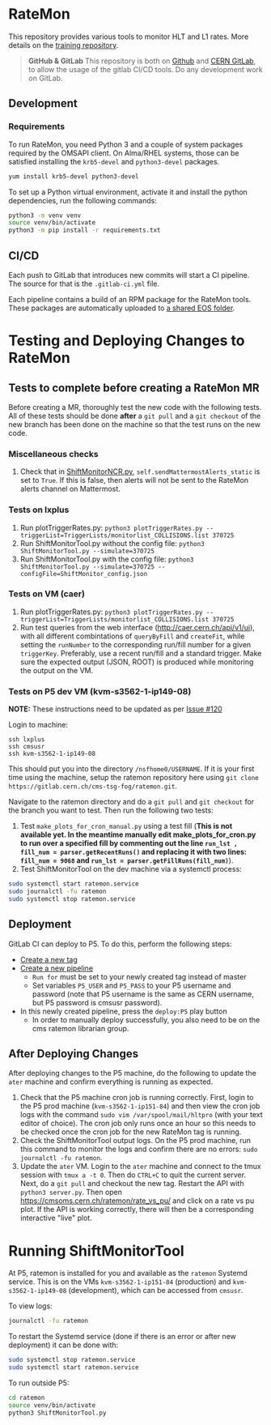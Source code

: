 # RateMon

This repository provides various tools to monitor HLT and L1 rates. More details on the [training repository](https://gitlab.cern.ch/cms-tsg-fog/training/-/tree/master/).

> **GitHub & GitLab**
> This repository is both on [Github](https://github.com/cms-tsg-fog/RateMon) and [CERN GitLab](https://gitlab.cern.ch/cms-tsg-fog/RateMon), to allow the usage of the gitlab CI/CD tools.
> Do any development work on GitLab.

## Development

### Requirements

To run RateMon, you need Python 3 and a couple of system packages required by the OMSAPI client. On Alma/RHEL systems, those can be satisfied installing the `krb5-devel` and `python3-devel` packages.

```bash
yum install krb5-devel python3-devel
```

To set up a Python virtual environment, activate it and install the python dependencies, run the following commands:

```bash
python3 -m venv venv
source venv/bin/activate
python3 -m pip install -r requirements.txt
```

## CI/CD

Each push to GitLab that introduces new commits will start a CI pipeline.
The source for that is the `.gitlab-ci.yml` file.

Each pipeline contains a build of an RPM package for the RateMon tools. These packages are automatically uploaded to [a shared EOS folder](https://cernbox.cern.ch/index.php/s/TL7L81EaTE3Z8Zy).

# Testing and Deploying Changes to RateMon

## Tests to complete before creating a RateMon MR

Before creating a MR, thoroughly test the new code with the following tests.
All of these tests should be done **after** a `git pull` and a `git checkout` of the new branch has been done on the machine so that the test runs on the new code.

### Miscellaneous checks

1. Check that in [ShiftMonitorNCR.py](https://gitlab.cern.ch/cms-tsg-fog/ratemon/-/blob/master/ratemon/ShiftMonitorNCR.py#L356), `self.sendMattermostAlerts_static` is set to `True`. If this is false, then alerts will not be sent to the RateMon alerts channel on Mattermost.

### Tests on lxplus

1. Run plotTriggerRates.py: `python3 plotTriggerRates.py --triggerList=TriggerLists/monitorlist_COLLISIONS.list 370725`
2. Run ShiftMonitorTool.py without the config file: `python3 ShiftMonitorTool.py --simulate=370725`
3. Run ShiftMonitorTool.py with the config file: `python3 ShiftMonitorTool.py --simulate=370725 --configFile=ShiftMonitor_config.json`

### Tests on VM (caer)

1. Run plotTriggerRates.py: `python3 plotTriggerRates.py --triggerList=TriggerLists/monitorlist_COLLISIONS.list 370725`
2. Run test queries from the web interface (http://caer.cern.ch/api/v1/ui), with all different combintations of `queryByFill` and `createFit`, while setting the `runNumber` to the corresponding run/fill number for a given `triggerKey`. Preferably, use a recent run/fill and a standard trigger. Make sure the expected output (JSON, ROOT) is produced while monitoring the output on the VM.

### Tests on P5 dev VM (kvm-s3562-1-ip149-08)

**NOTE:** These instructions need to be updated as per [Issue #120](https://gitlab.cern.ch/cms-tsg-fog/ratemon/-/issues/120)

Login to machine:

```
ssh lxplus
ssh cmsusr
ssh kvm-s3562-1-ip149-08
```

This should put you into the directory `/nsfhome0/USERNAME`.
If it is your first time using the machine, setup the ratemon repository here using `git clone https://gitlab.cern.ch/cms-tsg-fog/ratemon.git`.

Navigate to the ratemon directory and do a `git pull` and `git checkout` for the branch you want to test. Then run the following two tests:

1. Test `make_plots_for_cron_manual.py` using a test fill (**This is not available yet. In the meantime manually edit make_plots_for_cron.py to run over a specified fill by commenting out the line `run_lst , fill_num = parser.getRecentRuns()` and replacing it with two lines: `fill_num = 9068` and `run_lst = parser.getFillRuns(fill_num)`**).
2. Test ShiftMonitorTool on the dev machine via a systemctl process:

```bash
sudo systemctl start ratemon.service
sudo journalctl -fu ratemon
sudo systemctl stop ratemon.service
```

## Deployment

GitLab CI can deploy to P5. To do this, perform the following steps:

- [Create a new tag](https://gitlab.cern.ch/cms-tsg-fog/ratemon/-/tags/new)
- [Create a new pipeline](https://gitlab.cern.ch/cms-tsg-fog/ratemon/-/pipelines/new)
  - `Run for` must be set to your newly created tag instead of master
  - Set variables `P5_USER` and `P5_PASS` to your P5 username and password (note that P5 username is the same as CERN username, but P5 password is cmsusr password).
- In this newly created pipeline, press the `deploy:P5` play button
  - In order to manually deploy successfully, you also need to be on the cms ratemon librarian group.

## After Deploying Changes

After deploying changes to the P5 machine, do the following to update the `ater` machine and confirm everything is running as expected.

1. Check that the P5 machine cron job is running correctly. First, login to the P5 prod machine (`kvm-s3562-1-ip151-84`) and then view the cron job logs with the command `sudo vim /var/spool/mail/hltpro` (with your text editor of choice). The cron job only runs once an hour so this needs to be checked once the cron job for the new RateMon tag is running.
2. Check the ShiftMonitorTool output logs. On the P5 prod machine, run this command to monitor the logs and confirm there are no errors: `sudo journalctl -fu ratemon`.
3. Update the `ater` VM. Login to the `ater` machine and connect to the tmux session with `tmux a -t 0`. Then do `CTRL+C` to quit the current server. Next, do a `git pull` and checkout the new tag. Restart the API with `python3 server.py`. Then open https://cmsoms.cern.ch/ratemon/rate_vs_pu/ and click on a rate vs pu plot. If the API is working correctly, there will then be a corresponding interactive "live" plot.

# Running ShiftMonitorTool

At P5, ratemon is installed for you and available as the `ratemon` Systemd service. This is on the VMs `kvm-s3562-1-ip151-84` (production) and `kvm-s3562-1-ip149-08` (development), which can be accessed from `cmsusr`.

To view logs:

```bash
journalctl -fu ratemon
```

To restart the Systemd service (done if there is an error or after new deployment) it can be done with:

```bash
sudo systemctl stop ratemon.service
sudo systemctl start ratemon.service
```

To run outside P5:

```bash
cd ratemon
source venv/bin/activate
python3 ShiftMonitorTool.py
```
